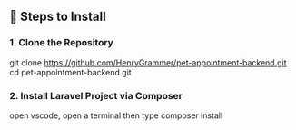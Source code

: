 ## 🚀 Steps to Install

### 1. Clone the Repository

git clone https://github.com/HenryGrammer/pet-appointment-backend.git
cd pet-appointment-backend.git

### 2. Install Laravel Project via Composer

open vscode, open a terminal then type composer install
